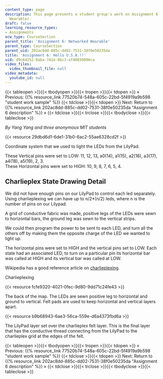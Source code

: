 ```yaml
---
content_type: page
description: This page presents a student group's work on Assignment 6 (Networked
  Wearable).
draft: false
learning_resource_types:
- Assignments
ocw_type: CourseSection
parent_title: 'Assignment 6: Networked Wearable'
parent_type: CourseSection
parent_uid: 202ac8dd-885c-dd02-7531-38f0e50235da
title: 'Assignment 6: Hello U.S.A.!!'
uid: d9c64252-0aba-741e-8bc3-ef40039896ca
video_files:
  video_thumbnail_file: null
video_metadata:
  youtube_id: null
---
```

{{< tableopen >}}{{< tbodyopen >}}{{< tropen >}}{{< tdopen >}}
« Previous: {{% resource_link 77520b74-548a-605c-22bd-5f4919a9b598 "student work sample" %}}
{{< tdclose >}}{{< tdopen >}}
Next: Return to {{% resource_link 202ac8dd-885c-dd02-7531-38f0e50235da "Assignment 6 description" %}} »
{{< tdclose >}}{{< trclose >}}{{< tbodyclose >}}{{< tableclose >}}

*By Yang Yang and three anonymous MIT students*

{{< resource 29dbd6d1-6de1-31b0-6ac2-55ae6328cd2f >}}

Coordinate system that we used to light the LEDs from the LilyPad.

These Vertical pins were set to LOW: 11, 12, 13, a0(14), a1(15), a2(16), a3(17), a4(18), a5(19), 2, 3.     
These Horizontal pins were set to HIGH: 10, 9, 8, 7, 6, 5, 4.

## Charlieplex State Drawing Detail

We did not have enough pins on our LilyPad to control each led separately. Using charlieplexing we can have up to n/2\*(n/2) leds, where n is the number of pins on our Lilypad.

A grid of conductive fabric was made, positive legs of the LEDs were sewn to horizontal bars, the ground leg was sewn to the vertical strips.

We could then program the power to be sent to each LED, and turn all the others off by making them the opposite charge of the LED we wanted to light up.

The horizontal pins were set to HIGH and the vertical pins set to LOW. Each state had an associated LED, to turn on a particular pin its horizontal bar was called at HIGH and its vertical bar was called at LOW.

Wikipedia has a good reference article on [charlieplexing](http://en.wikipedia.org/wiki/Charlieplexing).

Charlieplexing

{{< resource fcfe9320-4021-0fec-9d80-9dd71c24fe43 >}}

The back of the map. The LEDs are sewn positive leg to horizontal and ground to vertical. Felt pads are used to keep horizontal and vertical layers apart.

{{< resource b9b68943-6ae3-56ca-559e-d6a4373fbd6a >}}

The LilyPad layer set over the charlieplex felt layer. This is the final layer that has the conductive thread connecting from the LilyPad to the charlieplex grid at the edges of the felt.

{{< tableopen >}}{{< tbodyopen >}}{{< tropen >}}{{< tdopen >}}
« Previous: {{% resource_link 77520b74-548a-605c-22bd-5f4919a9b598 "student work sample" %}}
{{< tdclose >}}{{< tdopen >}}
Next: Return to {{% resource_link 202ac8dd-885c-dd02-7531-38f0e50235da "Assignment 6 description" %}} »
{{< tdclose >}}{{< trclose >}}{{< tbodyclose >}}{{< tableclose >}}